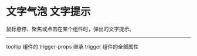 # 文字气泡 文字提示

鼠标悬停、聚焦或点击在某个组件时，弹出的文字提示。

---

<script setup>
import TooltipBasicUse from "./component/tooltip-basic-use.md"
import TooltipMini from "./component/tooltip-mini.md"
import TooltipPosition from "./component/tooltip-position.md"
import TooltipBg from "./component/tooltip-bg.md"
import TooltipApi from "./component/tooltip-api.md"
import TooltipTip from "./component/tooltip-tip.md"
</script>

<tooltip-basic-use />
<tooltip-mini />
<tooltip-position />
<tooltip-bg />
<yc-tag>tooltip</yc-tag> 组件的 <yc-tag>trigger-props</yc-tag> 继承 <yc-tag>trigger</yc-tag>  组件的全部属性
<tooltip-api />
<tooltip-tip />
